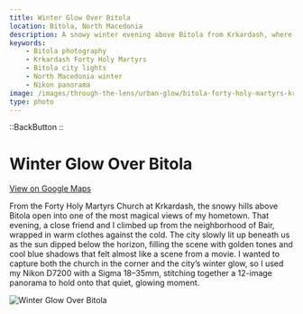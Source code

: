 ```yaml
---
title: Winter Glow Over Bitola
location: Bitola, North Macedonia
description: A snowy winter evening above Bitola from Krkardash, where city lights met blue shadows. Captured in a 12-image panorama with Nikon gear.
keywords:
    - Bitola photography
    - Krkardash Forty Holy Martyrs
    - Bitola city lights
    - North Macedonia winter
    - Nikon panorama
image: /images/through-the-lens/urban-glow/bitola-forty-holy-martyrs-krkardash.jpg
type: photo
---
```


::BackButton
::

# Winter Glow Over Bitola

<a href="https://www.google.com/maps/search/?api=1&query=Forty+Holy+Martyrs+Krkardash" target="_blank" rel="noopener noreferrer">View on Google Maps</a>

From the Forty Holy Martyrs Church at Krkardash, the snowy hills above Bitola open into one of the most magical views of my hometown. That evening, a close friend and I climbed up from the neighborhood of Bair, wrapped in warm clothes against the cold. The city slowly lit up beneath us as the sun dipped below the horizon, filling the scene with golden tones and cool blue shadows that felt almost like a scene from a movie. I wanted to capture both the church in the corner and the city’s winter glow, so I used my Nikon D7200 with a Sigma 18–35mm, stitching together a 12-image panorama to hold onto that quiet, glowing moment.

![Winter Glow Over Bitola](/images/through-the-lens/urban-glow/bitola-forty-holy-martyrs-krkardash.jpg)

<div class="mb-8"></div>
